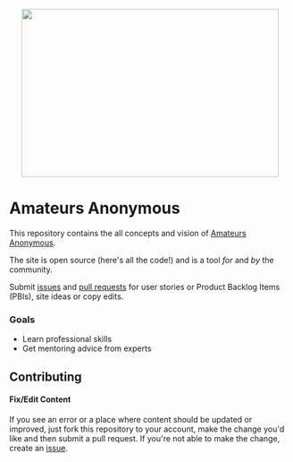 <p align="center">
  <img width="460" height="300" src="https://avatars0.githubusercontent.com/u/76232200?s=200&v=4">
</p>


# Amateurs Anonymous
  This repository contains the all concepts and vision of [Amateurs Anonymous](http://amateursanonymous.github.io/).

The site is open source (here's all the code!) and is a tool _for_ and _by_ the community.

Submit [issues](https://github.com/amateursanonymous/amateursanonymous.github.io/issues/new) and [pull requests](https://github.com/amateursanonymous/amateursanonymous.github.io/compare/) for user stories or Product Backlog Items (PBIs), site ideas or copy edits.

### Goals

- Learn professional skills 
- Get mentoring advice from experts



## Contributing

#### Fix/Edit Content

If you see an error or a place where content should be updated or improved, just fork this repository to your account, make the change you'd like and then submit a pull request. If you're not able to make the change, create an [issue](https://github.com/amateursanonymous/amateursanonymous.github.io/issues/new).
